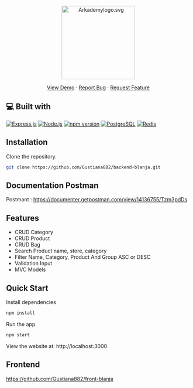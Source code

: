 <p align="center"><img src="https://user-images.githubusercontent.com/55304067/133711515-d3fa47a3-fb29-4db6-bb45-01a62b428bd4.png" width="200px" alt="Arkademylogo.svg" /></p>

<p align="center">
    <a href="https://app.blanjanow.online/" target="blank">View Demo</a>
  · <a href="https://github.com/Gustiana882/front-ticketing/issues">Report Bug</a>
  · <a href="https://github.com/Gustiana882/front-ticketing/pulls">Request Feature</a>
</p>


## 💻 Built with

[![Express.js](https://img.shields.io/badge/Express.js-4.x-orange.svg?style=rounded-square)](https://expressjs.com/en/starter/installing.html)
[![Node.js](https://img.shields.io/badge/Node.js-v.12.13-green.svg?style=rounded-square)](https://nodejs.org/)
[![npm version](https://img.shields.io/npm/v/@bigcommerce/big-design-icons.svg?style=flat)](https://www.npmjs.com/package/@bigcommerce/big-design)
[![PostgreSQL](https://img.shields.io/badge/PostgreSQL-v.13.3-blue.svg?style=rounded-square)](https://www.postgresql.org/)
[![Redis](https://img.shields.io/badge/Redis-v.6.2-red.svg?style=rounded-square)](https://redis.io/)


## Installation


Clone the repository.

```bash
git clone https://github.com/Gustiana882/backend-blanja.git
``` 

## Documentation Postman
Postmant : <a href="https://documenter.getpostman.com/view/14136755/Tzm3pdDs">https://documenter.getpostman.com/view/14136755/Tzm3pdDs</a>

## Features

  * CRUD Category
  * CRUD Product
  * CRUD Bag
  * Search Product name, store, category
  * Filter Name, Category, Product And Group ASC or DESC
  * Validation Input
  * MVC Models


## Quick Start

 Install dependencies

```bash
npm install
```

 Run the app

```bash
npm start
```
  View the website at: http://localhost:3000

## Frontend
<a href="https://github.com/Gustiana882/front-blanja" target="blank">https://github.com/Gustiana882/front-blanja</a>
